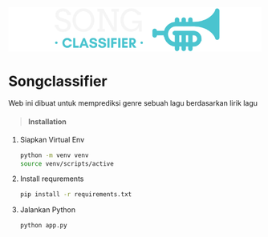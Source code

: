 ![Screenshot](static/images/logo-default-296x52.png)

# Songclassifier

Web ini dibuat untuk memprediksi genre sebuah lagu berdasarkan lirik lagu

> #### Installation
1. Siapkan Virtual Env
    ```bash
    python -m venv venv
    source venv/scripts/active

2. Install requrements
    ```bash
    pip install -r requirements.txt

3. Jalankan Python
    ```bash
    python app.py
